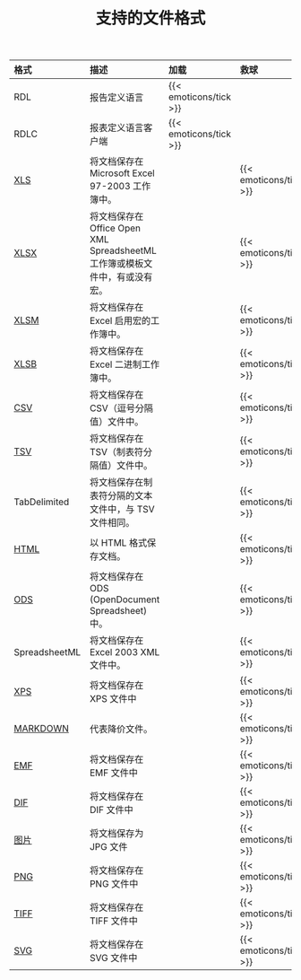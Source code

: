 ﻿---
title: 支持的文件格式
type: docs
weight: 20
url: /zh/reportingservices/supported-file-formats/
---
|**格式**|**描述**|**加载**|**救球**|
|:- |:- |:- |:- |
|RDL|报告定义语言|{{< emoticons/tick >}}||
|RDLC|报表定义语言客户端|{{< emoticons/tick >}}||
|[XLS](https://docs.fileformat.com/spreadsheet/xls/)|将文档保存在 Microsoft Excel 97-2003 工作簿中。||{{< emoticons/tick >}}|
|[XLSX](https://docs.fileformat.com/spreadsheet/xlsx/)|将文档保存在 Office Open XML SpreadsheetML 工作簿或模板文件中，有或没有宏。||{{< emoticons/tick >}}|
|[XLSM](https://docs.fileformat.com/spreadsheet/xlsm/)|将文档保存在 Excel 启用宏的工作簿中。||{{< emoticons/tick >}}|
|[XLSB](https://docs.fileformat.com/spreadsheet/xlsb/)|将文档保存在 Excel 二进制工作簿中。||{{< emoticons/tick >}}|
|[CSV](https://docs.fileformat.com/spreadsheet/csv/)|将文档保存在 CSV（逗号分隔值）文件中。||{{< emoticons/tick >}}|
|[TSV](https://docs.fileformat.com/spreadsheet/tsv/)|将文档保存在 TSV（制表符分隔值）文件中。||{{< emoticons/tick >}}|
|TabDelimited|将文档保存在制表符分隔的文本文件中，与 TSV 文件相同。||{{< emoticons/tick >}}|
|[HTML](https://docs.fileformat.com/web/html/)|以 HTML 格式保存文档。||{{< emoticons/tick >}}|
|[ODS](https://docs.fileformat.com/spreadsheet/ods/)|将文档保存在 ODS (OpenDocument Spreadsheet) 中。||{{< emoticons/tick >}}|
|SpreadsheetML|将文档保存在 Excel 2003 XML 文件中。||{{< emoticons/tick >}}|
|[XPS](https://docs.fileformat.com/page-description-language/xps/)|将文档保存在 XPS 文件中||{{< emoticons/tick >}}|
|[MARKDOWN](https://docs.fileformat.com/word-processing/md/)|代表降价文件。||{{< emoticons/tick >}}|
|[EMF](https://docs.fileformat.com/image/emf/)|将文档保存在 EMF 文件中||{{< emoticons/tick >}}|
|[DIF](https://docs.fileformat.com/spreadsheet/dif/)|将文档保存在 DIF 文件中||{{< emoticons/tick >}}|
|[图片](https://docs.fileformat.com/image/jpeg/)|将文档保存为 JPG 文件||{{< emoticons/tick >}}|
|[PNG](https://docs.fileformat.com/image/png/)|将文档保存在 PNG 文件中||{{< emoticons/tick >}}|
|[TIFF](https://docs.fileformat.com/image/tiff/)|将文档保存在 TIFF 文件中||{{< emoticons/tick >}}|
|[SVG](https://docs.fileformat.com/page-description-language/svg/)|将文档保存在 SVG 文件中||{{< emoticons/tick >}}|
